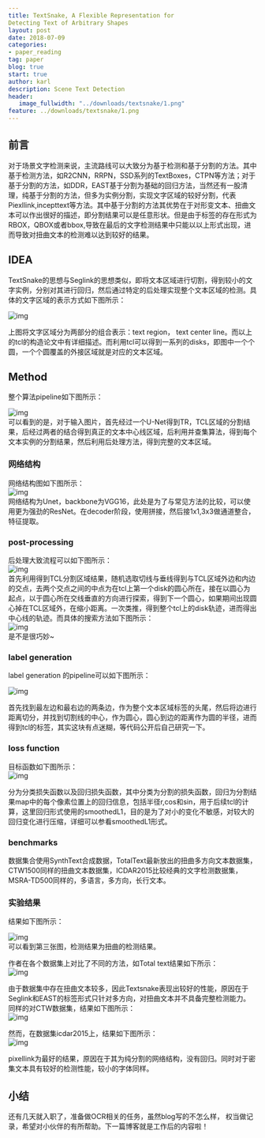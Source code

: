 ```yaml
---
title: TextSnake, A Flexible Representation for
Detecting Text of Arbitrary Shapes
layout: post
date: 2018-07-09
categories: 
- paper_reading
tag: paper
blog: true
start: true
author: karl
description: Scene Text Detection
header:
   image_fullwidth: "../downloads/textsnake/1.png"
feature: ../downloads/textsnake/1.png
---  
```


## 前言  
对于场景文字检测来说，主流路线可以大致分为基于检测和基于分割的方法。其中基于检测方法，如R2CNN，RRPN，SSD系列的TextBoxes，CTPN等方法；对于基于分割的方法，如DDR，EAST基于分割为基础的回归方法，当然还有一股清理，纯基于分割的方法，但多为实例分割，实现文字区域的较好分割，代表Piexllink,incepttext等方法。其中基于分割的方法其优势在于对形变文本、扭曲文本可以作出很好的描述，即分割结果可以是任意形状。但是由于标签的存在形式为RBOX，QBOX或者bbox,导致在最后的文字检测结果中只能以以上形式出现，进而导致对扭曲文本的检测难以达到较好的结果。  

## IDEA  

TextSnake的思想与Seglink的思想类似，即将文本区域进行切割，得到较小的文字实例，分别对其进行回归，然后通过特定的后处理实现整个文本区域的检测。具体的文字区域的表示方式如下图所示：  

![img](../downloads/textsnake/2.png)  

上图将文字区域分为两部分的组合表示：text region， text center line。而以上的tcl的构造论文中有详细描述。而利用tcl可以得到一系列的disks，即图中一个个圆，一个个圆覆盖的外接区域就是对应的文本区域。    

## Method  

整个算法pipeline如下图所示：  

![img](../downloads/textsnake/1.png)  
可以看到的是，对于输入图片，首先经过一个U-Net得到TR，TCL区域的分割结果，后经过两者的结合得到真正的文本中心线区域，后利用并查集算法，得到每个文本实例的分割结果，然后利用后处理方法，得到完整的文本区域。  

### 网络结构  
网络结构图如下图所示：  
![img](../downloads/textsnake/3.png)  
网络结构为Unet，backbone为VGG16，此处是为了与常见方法的比较，可以使用更为强劲的ResNet。在decoder阶段，使用拼接，然后接1x1,3x3做通道整合，特征提取。  

### post-processing  
后处理大致流程可以如下图所示：  
![img](../downloads/textsnake/4.png)  
首先利用得到TCL分割区域结果，随机选取切线与垂线得到与TCL区域外边和内边的交点，去两个交点之间的中点为在tcl上第一个disk的圆心所在，接在以圆心为起点，以于圆心所在交线垂直的方向进行探索，得到下一个圆心，如果期间出现圆心掉在TCL区域外，在缩小距离。一次类推，得到整个tcl上的disk轨迹，进而得出中心线的轨迹。而具体的搜索方法如下图所示：  
![img](../downloads/textsnake/5.png)  
是不是很巧妙~  

### label generation  
label generation 的pipeline可以如下图所示：  

![img](../downloads/textsnake/6.png)  

首先找到最左边和最右边的两条边，作为整个文本区域标签的头尾，然后将边进行距离切分，并找到切割线的中心，作为圆心，圆心到边的距离作为圆的半径，进而得到tcl的标签，其实这块有点迷糊，等代码公开后自己研究一下。  

### loss function  

目标函数如下图所示：  
![img](../downloads/textsnake/7.png)  

分为分类损失函数以及回归损失函数，其中分类为分割的损失函数，回归为分割结果map中的每个像素位置上的回归信息，包括半径r,cos和sin，用于后续tcl的计算，这里回归形式使用的smoothedL1，目的是为了对小的变化不敏感，对较大的回归变化进行压缩，详细可以参看smoothedL1形式。  

### benchmarks  

数据集合使用SynthText合成数据，TotalText最新放出的扭曲多方向文本数据集，CTW1500同样的扭曲文本数据集，ICDAR2015比较经典的文字检测数据集，MSRA-TD500同样的，多语言，多方向，长行文本。  

### 实验结果  

结果如下图所示：  

![img](../downloads/textsnake/8.png)  
可以看到第三张图，检测结果为扭曲的检测结果。  

作者在各个数据集上对比了不同的方法，如Total text结果如下所示：  
![img](../downloads/textsnake/9.png)  

由于数据集中存在扭曲文本较多，因此Textsnake表现出较好的性能，原因在于Seglink和EAST的标签形式只针对多方向，对扭曲文本并不具备完整检测能力。  
同样的对CTW数据集，结果如下图所示：  
![img](../downloads/textsnake/10.png)  

然而，在数据集icdar2015上，结果如下图所示：  
![img](../downloads/textsnake/12.png)  

pixellink为最好的结果，原因在于其为纯分割的网络结构，没有回归。同时对于密集文本具有较好的检测性能，较小的字体同样。


## 小结  

还有几天就入职了，准备做OCR相关的任务，虽然blog写的不怎么样， 权当做记录，希望对小伙伴的有所帮助。下一篇博客就是工作后的内容啦！